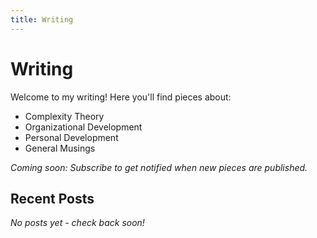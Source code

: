 ```yaml
---
title: Writing
---
```


# Writing

Welcome to my writing! Here you'll find pieces about:

- Complexity Theory
- Organizational Development
- Personal Development
- General Musings

*Coming soon: Subscribe to get notified when new pieces are published.*

## Recent Posts

*No posts yet - check back soon!* 